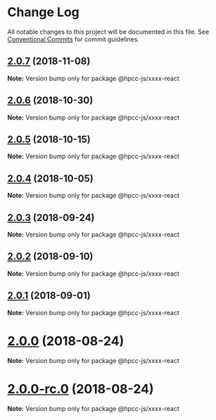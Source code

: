 # Change Log

All notable changes to this project will be documented in this file.
See [Conventional Commits](https://conventionalcommits.org) for commit guidelines.

<a name="2.0.7"></a>
## [2.0.7](https://github.com/GordonSmith/Visualization/compare/@hpcc-js/xxxx-react@2.0.6...@hpcc-js/xxxx-react@2.0.7) (2018-11-08)

**Note:** Version bump only for package @hpcc-js/xxxx-react





<a name="2.0.6"></a>
## [2.0.6](https://github.com/GordonSmith/Visualization/compare/@hpcc-js/xxxx-react@2.0.5...@hpcc-js/xxxx-react@2.0.6) (2018-10-30)

**Note:** Version bump only for package @hpcc-js/xxxx-react





<a name="2.0.5"></a>
## [2.0.5](https://github.com/GordonSmith/Visualization/compare/@hpcc-js/xxxx-react@2.0.4...@hpcc-js/xxxx-react@2.0.5) (2018-10-15)

**Note:** Version bump only for package @hpcc-js/xxxx-react





<a name="2.0.4"></a>
## [2.0.4](https://github.com/GordonSmith/Visualization/compare/@hpcc-js/xxxx-react@2.0.3...@hpcc-js/xxxx-react@2.0.4) (2018-10-05)

**Note:** Version bump only for package @hpcc-js/xxxx-react





<a name="2.0.3"></a>
## [2.0.3](https://github.com/GordonSmith/Visualization/compare/@hpcc-js/xxxx-react@2.0.2...@hpcc-js/xxxx-react@2.0.3) (2018-09-24)

**Note:** Version bump only for package @hpcc-js/xxxx-react





<a name="2.0.2"></a>
## [2.0.2](https://github.com/GordonSmith/Visualization/compare/@hpcc-js/xxxx-react@2.0.1...@hpcc-js/xxxx-react@2.0.2) (2018-09-10)

**Note:** Version bump only for package @hpcc-js/xxxx-react





<a name="2.0.1"></a>
## [2.0.1](https://github.com/GordonSmith/Visualization/compare/@hpcc-js/xxxx-react@2.0.0...@hpcc-js/xxxx-react@2.0.1) (2018-09-01)

**Note:** Version bump only for package @hpcc-js/xxxx-react





<a name="2.0.0"></a>
# [2.0.0](https://github.com/GordonSmith/Visualization/compare/@hpcc-js/xxxx-react@0.0.57...@hpcc-js/xxxx-react@2.0.0) (2018-08-24)

**Note:** Version bump only for package @hpcc-js/xxxx-react





<a name="2.0.0-rc.0"></a>
# [2.0.0-rc.0](https://github.com/GordonSmith/Visualization/compare/@hpcc-js/xxxx-react@0.0.57...@hpcc-js/xxxx-react@2.0.0-rc.0) (2018-08-24)

**Note:** Version bump only for package @hpcc-js/xxxx-react
